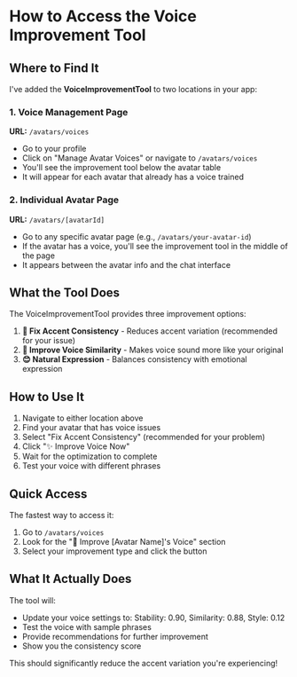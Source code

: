 # How to Access the Voice Improvement Tool

## Where to Find It

I've added the **VoiceImprovementTool** to two locations in your app:

### 1. Voice Management Page
**URL:** `/avatars/voices`

- Go to your profile
- Click on "Manage Avatar Voices" or navigate to `/avatars/voices`
- You'll see the improvement tool below the avatar table
- It will appear for each avatar that already has a voice trained

### 2. Individual Avatar Page  
**URL:** `/avatars/[avatarId]`

- Go to any specific avatar page (e.g., `/avatars/your-avatar-id`)
- If the avatar has a voice, you'll see the improvement tool in the middle of the page
- It appears between the avatar info and the chat interface

## What the Tool Does

The VoiceImprovementTool provides three improvement options:

1. **🎯 Fix Accent Consistency** - Reduces accent variation (recommended for your issue)
2. **👤 Improve Voice Similarity** - Makes voice sound more like your original
3. **😊 Natural Expression** - Balances consistency with emotional expression

## How to Use It

1. Navigate to either location above
2. Find your avatar that has voice issues
3. Select "Fix Accent Consistency" (recommended for your problem)
4. Click "✨ Improve Voice Now"
5. Wait for the optimization to complete
6. Test your voice with different phrases

## Quick Access

The fastest way to access it:
1. Go to `/avatars/voices` 
2. Look for the "🔧 Improve [Avatar Name]'s Voice" section
3. Select your improvement type and click the button

## What It Actually Does

The tool will:
- Update your voice settings to: Stability: 0.90, Similarity: 0.88, Style: 0.12
- Test the voice with sample phrases
- Provide recommendations for further improvement
- Show you the consistency score

This should significantly reduce the accent variation you're experiencing!